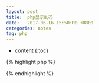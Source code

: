 ```yaml
---
layout: post
title:  php显示乱码
date:   2017-06-16 15:50:00 +0800
categories: notes
tag: php
---
```


* content
{:toc}


{% highlight php %}
<?php header("Content-Type: text/html; charset=utf-8")
?>
{% endhighlight %}